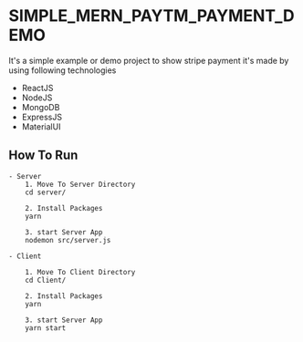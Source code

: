 # SIMPLE_MERN_PAYTM_PAYMENT_DEMO
It's a simple example or demo project to show stripe payment
it's made by using following technologies
- ReactJS
- NodeJS
- MongoDB
- ExpressJS
- MaterialUI

## How To Run 
```
- Server
    1. Move To Server Directory
    cd server/

    2. Install Packages
    yarn

    3. start Server App
    nodemon src/server.js 

- Client    

    1. Move To Client Directory
    cd Client/

    2. Install Packages
    yarn

    3. start Server App
    yarn start
```
